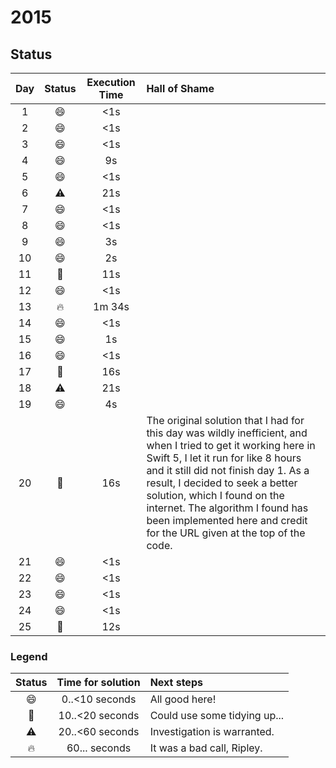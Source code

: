# 2015
## Status

| Day | Status | Execution Time | Hall of Shame |
| :---: | :---: | :---: | :--- |
| 1 | :smile: | <1s |
| 2 | :smile: | <1s |
| 3 | :smile: | <1s |
| 4 | :smile: | 9s |
| 5 | :smile: | <1s |
| 6 | :warning: | 21s |
| 7 | :smile: | <1s |
| 8 | :smile: | <1s |
| 9 | :smile: | 3s |
| 10 | :smile: | 2s |
| 11 | :eyes: | 11s |
| 12 | :smile: | <1s |
| 13 | :fire: | 1m 34s |
| 14 | :smile: | <1s |
| 15 | :smile: | 1s |
| 16 | :smile: | <1s |
| 17 | :eyes: | 16s |
| 18 | :warning: | 21s |
| 19 | :smile: | 4s |
| 20 | :eyes: | 16s | The original solution that I had for this day was wildly inefficient, and when I tried to get it working here in Swift 5, I let it run for like 8 hours and it still did not finish day 1. As a result, I decided to seek a better solution, which I found on the internet. The algorithm I found has been implemented here and credit for the URL given at the top of the code. |
| 21 | :smile: | <1s |
| 22 | :smile: | <1s |
| 23 | :smile: | <1s |
| 24 | :smile: | <1s |
| 25 | :eyes: | 12s |

### Legend

| Status | Time for solution | Next steps |
| :---: | :---: | :--- |
| :smile: | 0..<10 seconds | All good here! |
| :eyes: | 10..<20 seconds | Could use some tidying up... |
| :warning: | 20..<60 seconds | Investigation is warranted. |
| :fire: | 60... seconds | It was a bad call, Ripley. |
